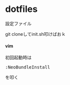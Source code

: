 dotfiles
========

設定ファイル

git cloneしてinit.sh叩けばおｋ

#### vim
初回起動時は
<pre>:NeoBundleInstall</pre>
を叩く

